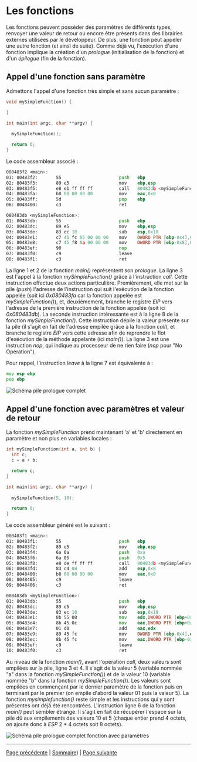 # Les fonctions
Les fonctions peuvent posséder des paramètres de différents types, renvoyer une valeur de retour ou encore être présents dans des librairies externes utilisées par le développeur. De plus, une fonction peut appeler une autre fonction (et ainsi de suite). Comme déjà vu, l'exécution d'une fonction implique la création d'un _prologue_ (initialisation de la fonction) et d'un _épilogue_ (fin de la fonction).

## Appel d'une fonction sans paramètre
Admettons l'appel d'une fonction très simple et sans aucun paramètre :
```c
void mySimpleFunction() {

}

int main(int argc, char **argv) {
  
  mySimpleFunction();

  return 0;
}
```

Le code assembleur associé :
```asm
080483f2 <main>:
01: 80483f2:       55                      push   ebp
02: 80483f3:       89 e5                   mov    ebp,esp
03: 80483f5:       e8 e1 ff ff ff          call   80483db <mySimpleFunction>
04: 80483fa:       b8 00 00 00 00          mov    eax,0x0
05: 80483ff:       5d                      pop    ebp
06: 8048400:       c3                      ret

080483db <mySimpleFunction>:
01: 80483db:       55                      push   ebp
02: 80483dc:       89 e5                   mov    ebp,esp
03: 80483de:       83 ec 10                sub    esp,0x10
04: 80483e1:       c7 45 fc 05 00 00 00    mov    DWORD PTR [ebp-0x4],0x5
05: 80483e8:       c7 45 f8 0a 00 00 00    mov    DWORD PTR [ebp-0x8],0xa
06: 80483ef:       90                      nop
07: 80483f0:       c9                      leave
08: 80483f1:       c3                      ret
```

La ligne 1 et 2 de la fonction _main()_ représentent son _prologue_. La ligne 3 est l'appel à la fonction _mySimpleFunction()_ grâce à l'instruction _call_. Cette instruction effectue deux actions particulière. Premièrement, elle met sur la pile (_push_) l'adresse de l'instruction qui suit l'exécution de la fonction appelée (soit ici _0x080483fa_ car la fonction appelée est _mySimpleFunction()_), et, deuxièmement, branche le registre _EIP_ vers l'adresse de la première instruction de la fonction appelée (soit ici _0x080483db_). La seconde instruction intéressante est à la ligne 8 de la fonction _mySimpleFunction()_. Cette instruction dépile la valeur présente sur la pile (il s'agit en fait de l'adresse empilée grâce à la fonction _call_), et branche le registre _EIP_ vers cette adresse afin de reprendre le flot d'exécution de la méthode appelante (ici _main()_). La ligne 3 est une instruction _nop_, qui indique au processeur de ne rien faire (_nop_ pour "No Operation").

Pour rappel, l'instruction _leave_ à la ligne 7 est équivalente à :
```asm
mov esp ebp
pop ebp
```

![Schéma pile prologue complet](images/prologue_epilogue_fonction_complet.png)

## Appel d'une fonction avec paramètres et valeur de retour
La fonction _mySimpleFunction_ prend maintenant 'a' et 'b' directement en paramètre et non plus en variables locales :
```c
int mySimpleFunction(int a, int b) {
  int c;
  c = a + b;

  return c;
}

int main(int argc, char **argv) {
  
  mySimpleFunction(5, 10);

  return 0;
}
```

Le code assembleur généré est le suivant :
```asm
080483f1 <main>:
01: 80483f1:       55                      push   ebp
02: 80483f2:       89 e5                   mov    ebp,esp
03: 80483f4:       6a 0a                   push   0xa
04: 80483f6:       6a 05                   push   0x5
05: 80483f8:       e8 de ff ff ff          call   80483db <mySimpleFunction>
06: 80483fd:       83 c4 08                add    esp,0x8
07: 8048400:       b8 00 00 00 00          mov    eax,0x0
08: 8048405:       c9                      leave
09: 8048406:       c3                      ret

080483db <mySimpleFunction>:
01: 80483db:       55                      push   ebp
02: 80483dc:       89 e5                   mov    ebp,esp
03: 80483de:       83 ec 10                sub    esp,0x10
04: 80483e1:       8b 55 08                mov    edx,DWORD PTR [ebp+0x8]
05: 80483e4:       8b 45 0c                mov    eax,DWORD PTR [ebp+0xc]
06: 80483e7:       01 d0                   add    eax,edx
07: 80483e9:       89 45 fc                mov    DWORD PTR [ebp-0x4],eax
08: 80483ec:       8b 45 fc                mov    eax,DWORD PTR [ebp-0x4]
09: 80483ef:       c9                      leave
10: 80483f0:       c3                      ret
```

Au niveau de la fonction _main()_, avant l'opération _call_, deux valeurs sont empilées sur la pile, ligne 3 et 4. Il s'agit de la valeur 5 (variable nommée "a" dans la fonction _mySimpleFunction()_) et de la valeur 10 (variable nommée "b" dans la fonction _mySimpleFunction()_). Les valeurs sont empilées en commençant par le dernier paramètre de la fonction puis en terminant par le premier (on empile d'abord la valeur 01 puis la valeur 5). La fonction _mysimplefunction()_ reste simple et les instructions qui y sont présentes ont déjà été rencontrées. L'instruction ligne 6 de la fonction _main()_ peut sembler étrange. Il s'agit en fait de récupérer l'espace sur la pile dû aux empilements des valeurs 10 et 5 (chaque entier prend 4 octets, on ajoute donc à _ESP_ 2 * 4 octets soit 8 octets).

![Schéma pile prologue complet fonction avec paramètres](images/prologue_epilogue_fonction_complet_parametres.png)

---

[Page précédente](08.Les-boucles.md) | [Sommaire](../../README.md)) | [Page suivante](10.Les-structures.md)
